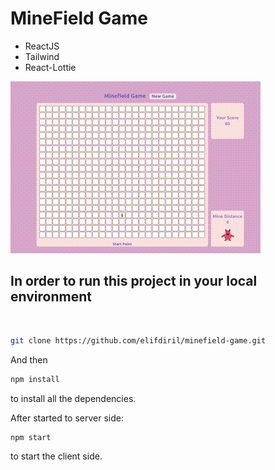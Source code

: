 # MineField Game

- ReactJS
- Tailwind
- React-Lottie

![](https://github.com/elifdiril/minefield-game/blob/master/public/demo.gif)


## In order to run this project in your local environment

 <br/>

```bash
git clone https://github.com/elifdiril/minefield-game.git
```

And then

```bash
npm install
```

to install all the dependencies.

After started to server side:

```bash
npm start
```

to start the client side.


